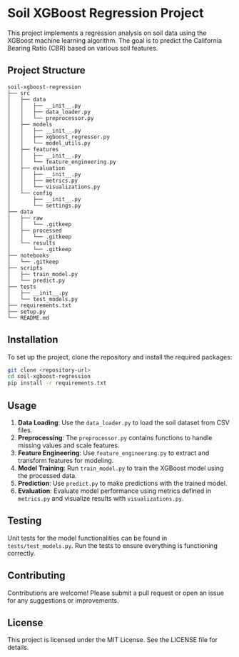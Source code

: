 # Soil XGBoost Regression Project

This project implements a regression analysis on soil data using the XGBoost machine learning algorithm. The goal is to predict the California Bearing Ratio (CBR) based on various soil features.

## Project Structure

```
soil-xgboost-regression
├── src
│   ├── data
│   │   ├── __init__.py
│   │   ├── data_loader.py
│   │   └── preprocessor.py
│   ├── models
│   │   ├── __init__.py
│   │   ├── xgboost_regressor.py
│   │   └── model_utils.py
│   ├── features
│   │   ├── __init__.py
│   │   └── feature_engineering.py
│   ├── evaluation
│   │   ├── __init__.py
│   │   ├── metrics.py
│   │   └── visualizations.py
│   └── config
│       ├── __init__.py
│       └── settings.py
├── data
│   ├── raw
│   │   └── .gitkeep
│   ├── processed
│   │   └── .gitkeep
│   └── results
│       └── .gitkeep
├── notebooks
│   └── .gitkeep
├── scripts
│   ├── train_model.py
│   └── predict.py
├── tests
│   ├── __init__.py
│   └── test_models.py
├── requirements.txt
├── setup.py
└── README.md
```

## Installation

To set up the project, clone the repository and install the required packages:

```bash
git clone <repository-url>
cd soil-xgboost-regression
pip install -r requirements.txt
```

## Usage

1. **Data Loading**: Use the `data_loader.py` to load the soil dataset from CSV files.
2. **Preprocessing**: The `preprocessor.py` contains functions to handle missing values and scale features.
3. **Feature Engineering**: Use `feature_engineering.py` to extract and transform features for modeling.
4. **Model Training**: Run `train_model.py` to train the XGBoost model using the processed data.
5. **Prediction**: Use `predict.py` to make predictions with the trained model.
6. **Evaluation**: Evaluate model performance using metrics defined in `metrics.py` and visualize results with `visualizations.py`.

## Testing

Unit tests for the model functionalities can be found in `tests/test_models.py`. Run the tests to ensure everything is functioning correctly.

## Contributing

Contributions are welcome! Please submit a pull request or open an issue for any suggestions or improvements.

## License

This project is licensed under the MIT License. See the LICENSE file for details.